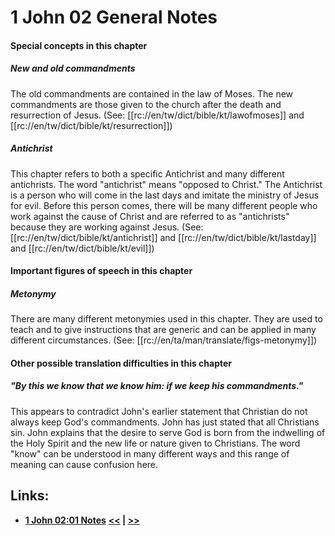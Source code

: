 # 1 John 02 General Notes #

#### Special concepts in this chapter ####

##### New and old commandments #####

The old commandments are contained in the law of Moses. The new commandments are those given to the church after the death and resurrection of Jesus. (See: [[rc://en/tw/dict/bible/kt/lawofmoses]] and [[rc://en/tw/dict/bible/kt/resurrection]])

##### Antichrist #####

This chapter refers to both a specific Antichrist and many different antichrists. The word "antichrist" means "opposed to Christ." The Antichrist is a person who will come in the last days and imitate the ministry of Jesus for evil. Before this person comes, there will be many different people who work against the cause of Christ and are referred to as "antichrists" because they are working against Jesus. (See: [[rc://en/tw/dict/bible/kt/antichrist]] and [[rc://en/tw/dict/bible/kt/lastday]] and [[rc://en/tw/dict/bible/kt/evil]])

#### Important figures of speech in this chapter ####

##### Metonymy #####

There are many different metonymies used in this chapter. They are used to teach and to give instructions that are generic and can be applied in many different circumstances. (See: [[rc://en/ta/man/translate/figs-metonymy]])

#### Other possible translation difficulties in this chapter ####

##### "By this we know that we know him: if we keep his commandments." #####

This appears to contradict John's earlier statement that Christian do not always keep God's commandments. John has just stated that all Christians sin. John explains that the desire to serve God is born from the indwelling of the Holy Spirit and the new life or nature given to Christians. The word "know" can be understood in many different ways and this range of meaning can cause confusion here.

## Links: ##

* __[1 John 02:01 Notes](./01.md)__
__[<<](../01/intro.md) | [>>](../03/intro.md)__